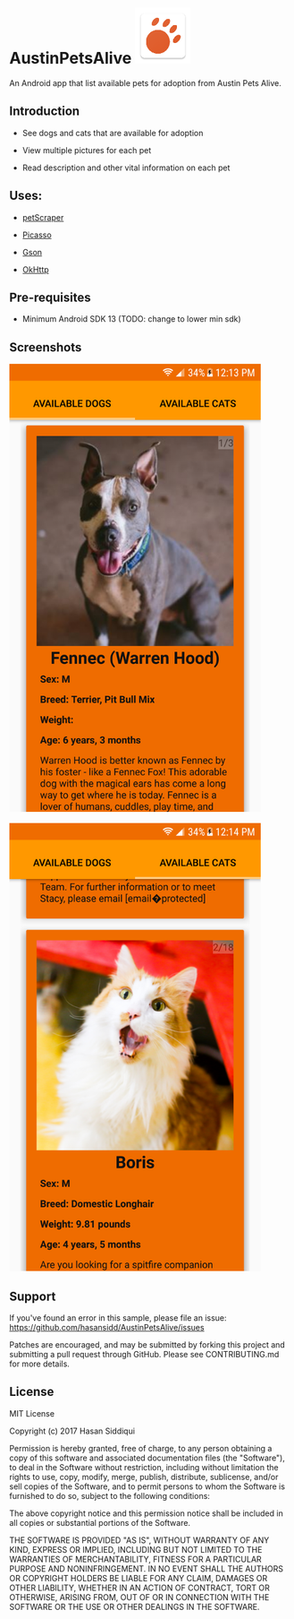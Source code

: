 # AustinPetsAlive <img src="https://github.com/hasansidd/AustinPetsAlive/blob/master/app/src/main/res/mipmap-xxxhdpi/ic_launcher2.png?raw=true" height="100">

An Android app that list available pets for adoption from Austin Pets Alive.

Introduction
------------
- See dogs and cats that are available for adoption

- View multiple pictures for each pet

- Read description and other vital information on each pet

Uses: 
--------------
- [petScraper](https://github.com/hasansidd/petScraper) 

- [Picasso](http://square.github.io/picasso/)

- [Gson](https://github.com/google/gson)

- [OkHttp](http://square.github.io/okhttp/)

Pre-requisites
--------------

- Minimum Android SDK 13 (TODO: change to lower min sdk)

Screenshots
-------------

<img src="https://github.com/hasansidd/AustinPetsAlive/blob/screenshots/screenshot2.png?raw=true?" height="800"><br>
<br>
<img src="https://github.com/hasansidd/AustinPetsAlive/blob/screenshots/screenshot1.png?raw=true?" height="800">

Support
-------

If you've found an error in this sample, please file an issue:
https://github.com/hasansidd/AustinPetsAlive/issues

Patches are encouraged, and may be submitted by forking this project and
submitting a pull request through GitHub. Please see CONTRIBUTING.md for more details.

License
-------

MIT License

Copyright (c) 2017 Hasan Siddiqui

Permission is hereby granted, free of charge, to any person obtaining a copy
of this software and associated documentation files (the "Software"), to deal
in the Software without restriction, including without limitation the rights
to use, copy, modify, merge, publish, distribute, sublicense, and/or sell
copies of the Software, and to permit persons to whom the Software is
furnished to do so, subject to the following conditions:

The above copyright notice and this permission notice shall be included in all
copies or substantial portions of the Software.

THE SOFTWARE IS PROVIDED "AS IS", WITHOUT WARRANTY OF ANY KIND, EXPRESS OR
IMPLIED, INCLUDING BUT NOT LIMITED TO THE WARRANTIES OF MERCHANTABILITY,
FITNESS FOR A PARTICULAR PURPOSE AND NONINFRINGEMENT. IN NO EVENT SHALL THE
AUTHORS OR COPYRIGHT HOLDERS BE LIABLE FOR ANY CLAIM, DAMAGES OR OTHER
LIABILITY, WHETHER IN AN ACTION OF CONTRACT, TORT OR OTHERWISE, ARISING FROM,
OUT OF OR IN CONNECTION WITH THE SOFTWARE OR THE USE OR OTHER DEALINGS IN THE
SOFTWARE.
